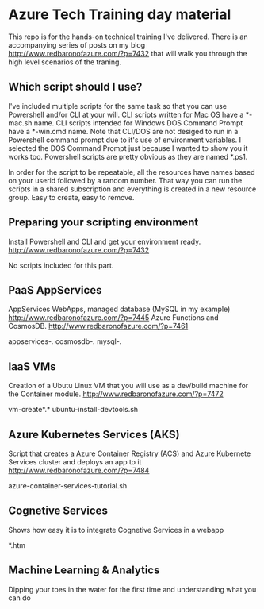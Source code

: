 # Azure Tech Training day material
This repo is for the hands-on technical training I've delivered. There is an accompanying series of posts on my blog http://www.redbaronofazure.com/?p=7432 that will walk you through the high level scenarios of the traning. 

## Which script should I use?
I've included multiple scripts for the same task so that you can use Powershell and/or CLI at your will.
CLI scripts written for Mac OS have a *-mac.sh name. CLI scripts intended for Windows DOS Command Prompt have a *-win.cmd name. Note that CLI/DOS are not desiged to run in a Powershell command prompt due to it's use of environment variables. I selected the DOS Command Prompt just because I wanted to show you it works too. Powershell scripts are pretty obvious as they are named *.ps1.

In order for the script to be repeatable, all the resources have names based on your userid followed by a random number. That way you can run the scripts in a shared subscription and everything is created in a new resource group. Easy to create, easy to remove.

## Preparing your scripting environment
Install Powershell and CLI and get your environment ready. <a href="http://www.redbaronofazure.com/?p=7432" target="_blank">http://www.redbaronofazure.com/?p=7432</a>

No scripts included for this part.

## PaaS AppServices
AppServices WebApps, managed database (MySQL in my example) <a href="http://www.redbaronofazure.com/?p=7445" target="_blank">http://www.redbaronofazure.com/?p=7445</a>
Azure Functions and CosmosDB. <a href="http://www.redbaronofazure.com/?p=7461" target="_blank">http://www.redbaronofazure.com/?p=7461</a>

appservices-*.*
cosmosdb-*.*
mysql-*.*

## IaaS VMs
Creation of a Ubutu Linux VM that you will use as a dev/build machine for the Container module. <a href="http://www.redbaronofazure.com/?p=7472" target="_blank">http://www.redbaronofazure.com/?p=7472</a>

vm-create*.*
ubuntu-install-devtools.sh

## Azure Kubernetes Services (AKS)
Script that creates a Azure Container Registry (ACS) and Azure Kubernete Services cluster and deploys an app to it
<a href="http://www.redbaronofazure.com/?p=7484" target="_blank">http://www.redbaronofazure.com/?p=7484</a>

azure-container-services-tutorial.sh

## Cognetive Services
Shows how easy it is to integrate Cognetive Services in a webapp

*.htm

## Machine Learning & Analytics
Dipping your toes in the water for the first time and understanding what you can do
